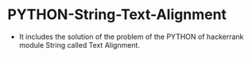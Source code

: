 # PYTHON-String-Text-Alignment
- It includes the solution of the problem of the PYTHON of hackerrank module String called Text Alignment.
